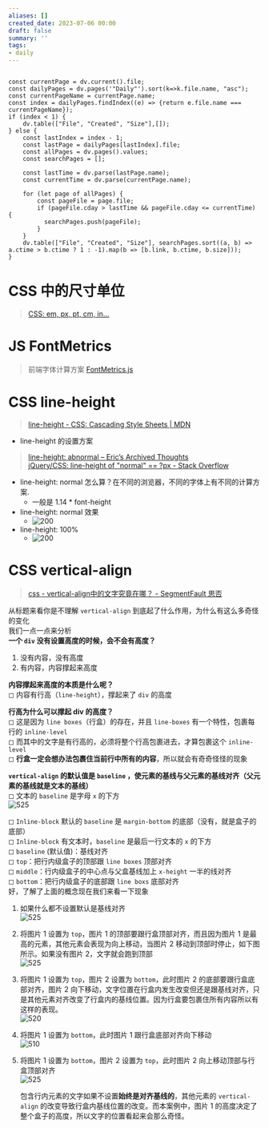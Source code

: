 ```yaml
---
aliases: []
created_date: 2023-07-06 00:00
draft: false
summary: ''
tags:
- daily
---
```


```dataviewjs

const currentPage = dv.current().file;
const dailyPages = dv.pages('"Daily"').sort(k=>k.file.name, "asc");
const currentPageName = currentPage.name;
const index = dailyPages.findIndex((e) => {return e.file.name === currentPageName});
if (index < 1) {
	dv.table(["File", "Created", "Size"],[]);
} else {
	const lastIndex = index - 1;
	const lastPage = dailyPages[lastIndex].file;
	const allPages = dv.pages().values;
	const searchPages = [];
	
	const lastTime = dv.parse(lastPage.name);
	const currentTime = dv.parse(currentPage.name);

	for (let page of allPages) {
		const pageFile = page.file;
		if (pageFile.cday > lastTime && pageFile.cday <= currentTime) {
		  searchPages.push(pageFile);
		}
	}
	dv.table(["File", "Created", "Size"], searchPages.sort((a, b) => a.ctime > b.ctime ? 1 : -1).map(b => [b.link, b.ctime, b.size]));
}

```

# CSS 中的尺寸单位

> [CSS: em, px, pt, cm, in…](https://www.w3.org/Style/Examples/007/units.en.html)

# JS FontMetrics

> 前端字体计算方案 [FontMetrics.js](https://soulwire.github.io/FontMetrics/)

# CSS line-height

> [line-height - CSS: Cascading Style Sheets | MDN](https://developer.mozilla.org/en-US/docs/Web/CSS/line-height)

- line-height 的设置方案

> [line-height: abnormal – Eric’s Archived Thoughts](http://meyerweb.com/eric/thoughts/2008/05/06/line-height-abnormal/)  
> [jQuery/CSS: line-height of "normal" == ?px - Stack Overflow](https://stackoverflow.com/questions/3614323/jquery-css-line-height-of-normal-px)

- line-height: normal 怎么算？在不同的浏览器，不同的字体上有不同的计算方案.
	- 一般是 1.14 * font-height
- line-height: normal 效果
	- ![200](Attachments/506c8a6db5494d780cc09e43577e8d86_MD5.png)
- line-height: 100%
	- ![200](Attachments/9613b706273c28749f8c7b341a76511f_MD5.png)

# CSS vertical-align

> [css - vertical-align中的文字究竟在哪？ - SegmentFault 思否](https://segmentfault.com/q/1010000043954939?utm_source=weekly&utm_medium=email&utm_campaign=SegmentFault%20%E7%B2%BE%E9%80%89%E6%AF%8F%E5%91%A8%E7%B2%BE%E9%80%89%E4%B8%A8vertical-align%20%E4%B8%AD%E7%9A%84%E6%96%87%E5%AD%97%E7%A9%B6%E7%AB%9F%E5%9C%A8%E5%93%AA%EF%BC%9F%E4%B8%A8React%20Context%20%E7%9A%84%E6%A0%B8%E5%BF%83%E5%AE%9E%E7%8E%B0%EF%BC%8C%E5%B0%B1%205%20%E8%A1%8C%E4%BB%A3%E7%A0%81)

从标题来看你是不理解 `vertical-align` 到底起了什么作用，为什么有这么多奇怪的变化  
我们一点一点来分析  
**一个 `div` 没有设置高度的时候，会不会有高度？**

1. 没有内容，没有高度
2. 有内容，内容撑起来高度

**内容撑起来高度的本质是什么呢？**  
◻ 内容有行高（`line-height`），撑起来了 `div` 的高度

**行高为什么可以撑起 div 的高度？**  
◻ 这是因为 `line boxes`（行盒）的存在，并且 `line-boxes` 有一个特性，包裹每行的 `inline-level`  
◻ 而其中的文字是有行高的，必须将整个行高包裹进去，才算包裹这个 `inline-level`  
◻ **行盒一定会想办法包裹住当前行中所有的内容**，所以就会有奇奇怪怪的现象

**`vertical-align` 的默认值是 `baseline` ，使元素的基线与父元素的基线对齐（父元素的基线就是文本的基线）**  
◻ 文本的 `baseline` 是字母 `x` 的下方  
![525](Attachments/fba52c3e61e982364babb959829a9321_MD5.png)

◻ `Inline-block` 默认的 `baseline` 是 `margin-bottom` 的底部（没有，就是盒子的底部）  
◻ `Inline-block` 有文本时，`baseline` 是最后一行文本的 `x` 的下方  
◻ `baseline` (默认值)：基线对齐  
◻ `top`：把行内级盒子的顶部跟 `line boxes` 顶部对齐  
◻ `middle`：行内级盒子的中心点与父盒基线加上 `x-height` 一半的线对齐  
◻ `bottom`：把行内级盒子的底部跟 `line boxs` 底部对齐  
好，了解了上面的概念现在我们来看一下现象

1. 如果什么都不设置默认是基线对齐  
    ![525](Attachments/632b0c2344d39df313f1df8f0c8d09f5_MD5.png)
    
2. 将图片 1 设置为 `top`，图片 1 的顶部要跟行盒顶部对齐，而且因为图片 1 是最高的元素，其他元素会表现为向上移动，当图片 2 移动到顶部时停止，如下图所示。如果没有图片 2，文字就会跑到顶部  
    ![525](Attachments/978939a0b9ca5ae82eafbb939d4299b7_MD5.png)
    
3. 将图片 1 设置为 `top`，图片 2 设置为 `bottom`，此时图片 2 的底部要跟行盒底部对齐，图片 2 向下移动，文字位置在行盒内发生改变但还是跟基线对齐，只是其他元素对齐改变了行盒内的基线位置。因为行盒要包裹住所有内容所以有这样的表现。  
    ![520](Attachments/3b7a11e60e37cb90e02c8293d592a163_MD5.png)
    
4. 将图片 1 设置为 `bottom`，此时图片 1 跟行盒底部对齐向下移动  
    ![510](Attachments/57f7f9e5c9caf429831ae14bb3d563f9_MD5.png)
    
5. 将图片 1 设置为 `bottom`，图片 2 设置为 `top`，此时图片 2 向上移动顶部与行盒顶部对齐  
    ![525](Attachments/fe28b194ee0699aac68b785a1bda9b4a_MD5.png)

    包含行内元素的文字如果不设置**始终是对齐基线的**，其他元素的 `vertical-align` 的改变导致行盒内基线位置的改变。而本案例中，图片 1 的高度决定了整个盒子的高度，所以文字的位置看起来会那么奇怪。